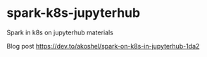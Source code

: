 # spark-k8s-jupyterhub
Spark in k8s on jupyterhub materials

Blog post https://dev.to/akoshel/spark-on-k8s-in-jupyterhub-1da2
